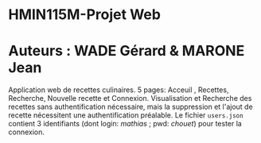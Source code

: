 # HMIN115M-Projet Web
# Auteurs : WADE Gérard & MARONE Jean 

Application web de recettes culinaires.
5 pages: Acceuil , Recettes, Recherche, Nouvelle recette et Connexion.
Visualisation  et Recherche des recettes sans authentification nécessaire, mais la suppression et l'ajout de recette nécessitent une authentification préalable. 
Le fichier `users.json`  contient 3 identifiants (dont login: *mathias* ; pwd: *chouet*) pour tester la connexion.
